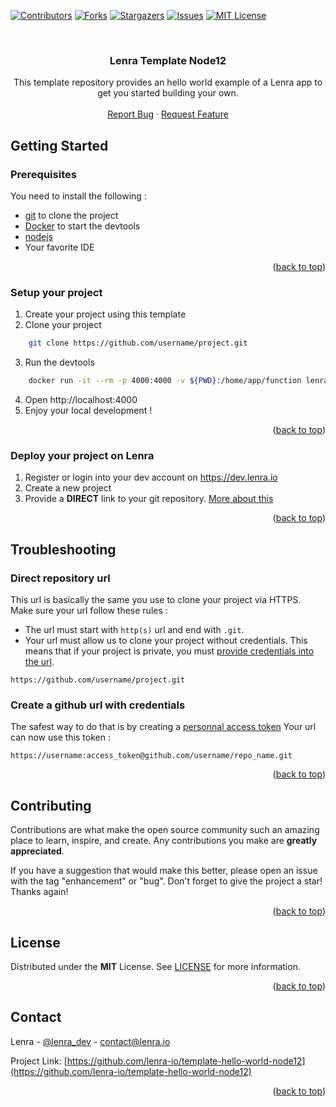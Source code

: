 <div id="top"></div>
<!--
*** Thanks for checking out the Best-README-Template. If you have a suggestion
*** that would make this better, please fork the repo and create a pull request
*** or simply open an issue with the tag "enhancement".
*** Don't forget to give the project a star!
*** Thanks again! Now go create something AMAZING! :D
-->



<!-- PROJECT SHIELDS -->
<!--
*** I'm using markdown "reference style" links for readability.
*** Reference links are enclosed in brackets [ ] instead of parentheses ( ).
*** See the bottom of this document for the declaration of the reference variables
*** for contributors-url, forks-url, etc. This is an optional, concise syntax you may use.
*** https://www.markdownguide.org/basic-syntax/#reference-style-links
-->
[![Contributors][contributors-shield]][contributors-url]
[![Forks][forks-shield]][forks-url]
[![Stargazers][stars-shield]][stars-url]
[![Issues][issues-shield]][issues-url]
[![MIT License][license-shield]][license-url]



<!-- PROJECT LOGO -->
<br />
<div align="center">
  <!-- <a href="https://github.com/lenra-io/template-hello-world-node12">
    <img src="images/logo.png" alt="Logo" width="80" height="80">
  </a> -->

<h3 align="center">Lenra Template Node12</h3>

  <p align="center">
    This template repository provides an hello world example of a Lenra app to get you started building your own.
    <br />
    <br />
    <!-- <a href="https://github.com/lenra-io/template-hello-world-node12">View Demo</a>
    · -->
    <a href="https://github.com/lenra-io/template-hello-world-node12/issues">Report Bug</a>
    ·
    <a href="https://github.com/lenra-io/template-hello-world-node12/issues">Request Feature</a>
  </p>
</div>

<!-- GETTING STARTED -->
## Getting Started

### Prerequisites

You need to install the following : 
- [git](https://git-scm.com/book/en/v2/Getting-Started-Installing-Git) to clone the project
- [Docker](https://docs.docker.com/get-docker/) to start the devtools
- [nodejs](https://nodejs.org/es/)
- Your favorite IDE

<p align="right">(<a href="#top">back to top</a>)</p>

### Setup your project
1. Create your project using this template
2. Clone your project
```bash
    git clone https://github.com/username/project.git
```
3. Run the devtools
```bash
    docker run -it --rm -p 4000:4000 -v ${PWD}:/home/app/function lenra/devtools-node12:beta
```
4. Open http://localhost:4000
5. Enjoy your local development !

<p align="right">(<a href="#top">back to top</a>)</p>

### Deploy your project on Lenra
1. Register or login into your dev account on https://dev.lenra.io
2. Create a new project
3. Provide a **DIRECT** link to your git repository. [More about this](#direct-repository-url)


<p align="right">(<a href="#top">back to top</a>)</p>

<!-- USAGE EXAMPLES -->
## Troubleshooting

### Direct repository url
This url is basically the same you use to clone your project via HTTPS.
Make sure your url follow these rules : 
- The url must start with `http(s)` url and end with `.git`. 
- Your url must allow us to clone your project without credentials. This means that if your project is private, you must [provide credentials into the url](#create-a-github-url-with-credentials). 
```
https://github.com/username/project.git
```

### Create a github url with credentials

The safest way to do that is by creating a [personnal access token](https://docs.github.com/en/authentication/keeping-your-account-and-data-secure/creating-a-personal-access-token)
Your url can now use this token : 
```
https://username:access_token@github.com/username/repo_name.git
```


<p align="right">(<a href="#top">back to top</a>)</p>


<!-- CONTRIBUTING -->
## Contributing

Contributions are what make the open source community such an amazing place to learn, inspire, and create. Any contributions you make are **greatly appreciated**.

If you have a suggestion that would make this better, please open an issue with the tag "enhancement" or "bug".
Don't forget to give the project a star! Thanks again!

<p align="right">(<a href="#top">back to top</a>)</p>



<!-- LICENSE -->
## License

Distributed under the **MIT** License. See [LICENSE](./LICENSE) for more information.

<p align="right">(<a href="#top">back to top</a>)</p>



<!-- CONTACT -->
## Contact

Lenra - [@lenra_dev](https://twitter.com/lenra_dev) - contact@lenra.io

Project Link: [https://github.com/lenra-io/template-hello-world-node12](https://github.com/lenra-io/template-hello-world-node12)

<p align="right">(<a href="#top">back to top</a>)</p>


<!-- MARKDOWN LINKS & IMAGES -->
<!-- https://www.markdownguide.org/basic-syntax/#reference-style-links -->
[contributors-shield]: https://img.shields.io/github/contributors/lenra-io/template-hello-world-node12.svg?style=for-the-badge
[contributors-url]: https://github.com/lenra-io/template-hello-world-node12/graphs/contributors
[forks-shield]: https://img.shields.io/github/forks/lenra-io/template-hello-world-node12.svg?style=for-the-badge
[forks-url]: https://github.com/lenra-io/template-hello-world-node12/network/members
[stars-shield]: https://img.shields.io/github/stars/lenra-io/template-hello-world-node12.svg?style=for-the-badge
[stars-url]: https://github.com/lenra-io/template-hello-world-node12/stargazers
[issues-shield]: https://img.shields.io/github/issues/lenra-io/template-hello-world-node12.svg?style=for-the-badge
[issues-url]: https://github.com/lenra-io/template-hello-world-node12/issues
[license-shield]: https://img.shields.io/github/license/lenra-io/template-hello-world-node12.svg?style=for-the-badge
[license-url]: https://github.com/lenra-io/template-hello-world-node12/blob/master/LICENSE.txt
